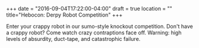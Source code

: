 +++
date = "2016-09-04T17:22:00-04:00"
draft = true
location = ""
title="Hebocon: Derpy Robot Competition"
+++

Enter your crappy robot in our sumo-style knockout competition.  Don't have a crappy robot? Come watch crazy contraptions face off.  Warning: high levels of absurdity, duct-tape, and catastrophic failure.
